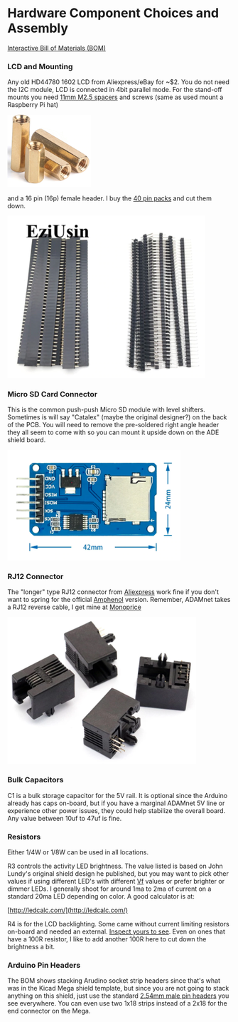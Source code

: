 # Hardware Component Choices and Assembly

[Interactive Bill of Materials (BOM)](ibom.html)

### LCD and Mounting

Any old HD44780 1602 LCD from Aliexpress/eBay for ~$2.  You do not need the I2C module, LCD is connected in 4bit parallel mode. For the stand-off mounts you need [11mm M2.5 spacers](https://www.aliexpress.com/item/1005001478740318.html) and screws (same as used mount a Raspberry Pi hat)

<img src="spacers.png" alt="spacers" style="zoom: 50%;" /> 

and a 16 pin (16p) female header.  I buy the  [40 pin packs](https://www.aliexpress.com/item/32724478308.html) and cut them down.



![image-20210305175836509](pin-headers.png)

### Micro SD Card Connector

This is the common push-push Micro SD module with level shifters.  Sometimes is will say "Catalex" (maybe the original designer?) on the back of the PCB.  You will need to remove the pre-soldered right angle header they all seem to come with so you can mount it upside down on the ADE shield board.

![image-20210305180028998](micro-sd-front.png)

### RJ12 Connector

The "longer" type RJ12 connector from [Aliexpress](https://www.aliexpress.com/item/32865986654.html) work fine if you don't want to spring for the official [Amphenol](https://www.digikey.com/en/products/detail/amphenol-icc-fci/54601-906WPLF/4242891) version.  Remember, ADAMnet takes a RJ12 reverse cable, I get mine at [Monoprice](https://www.monoprice.com/product?p_id=939)

![image-20210305180245444](rj12.png)

### Bulk Capacitors

C1 is a bulk storage capacitor for the 5V rail.  It is optional since the Arduino already has caps on-board, but if you have a marginal ADAMnet 5V line or experience other power issues, they could help stabilize the overall board.  Any value between 10uf to 47uf is fine.

### Resistors

Either 1/4W or 1/8W can be used in all locations.

R3 controls the activity LED brightness. The value listed is based on John Lundy's original shield design he published, but you may want to pick other values if using different LED's with different [Vf](https://electronics.stackexchange.com/questions/173468/easy-way-to-figure-out-a-leds-vf-in-order-to-pick-an-appropriate-resistor) values or prefer brighter or dimmer LEDs.  I generally shoot for around 1ma to 2ma of current on a standard 20ma LED depending on color. A good calculator is at:

[http://ledcalc.com/](http://ledcalc.com/)

R4 is for the LCD backlighting.  Some came without current limiting resistors on-board and needed an external.  [Inspect yours to see](https://electronics.stackexchange.com/questions/212197/is-it-necessary-to-use-resistor-when-connecting-backlight-of-16x2-lcd-display).  Even on ones that have a 100R resistor, I like to add another 100R here to cut down the brightness a bit.

### Arduino Pin Headers

The BOM shows stacking Arudino socket strip headers since that's what was in the Kicad Mega shield template, but since you are not going to stack anything on this shield, just use the standard [2.54mm male pin headers](https://www.aliexpress.com/item/32724478308.html) you see everywhere.  You can even use two 1x18 strips instead of a 2x18 for the end connector on the Mega.



 



